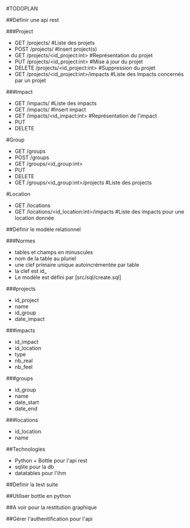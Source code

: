 #TODOPLAN

##Définir une api rest

###Project
* GET /projects/ #Liste des projets
* POST /projects/ #Insert project(s)
* GET /projects/<id_project:int> #Représentation du projet
* PUT /projects/<id_project:int> #Mise à jour du projet
* DELETE /projects/<id_project:int> #Suppression du projet
* GET /projects/<id_project:int>/impacts #Liste des Impacts concernés par un projet

###Impact
* GET /impacts/ #Liste des impacts
* GET /impacts/ #Insert impact
* GET /impacts/<id_impact:int> #Représentation de l'impact
* PUT
* DELETE

#Group
* GET /groups
* POST /groups
* GET /groups/<id_group:int>
* PUT
* DELETE
* GET /groups/<id_group:int>/projects #Liste des projects

#Location
* GET /locations
* GET /locations/<id_location:int>/impacts #Liste des impacts pour une location donnée

##Définir le modèle relationnel

###Normes
* tables et champs en minuscules
* nom de la table au pluriel
* une clef primaire unique autoincrémentée par table
* la clef est id_<nom de la table au singulier>
* Le modèle est défini par [src/sql/create.sql]

###projects
- id_project
- name
- id_group
- date_impact

###impacts
- id_impact
- id_location
- type
- nb_real
- nb_feel

###groups
- id_group
- name
- date_start
- date_end

###locations
- id_location
- name

##Technologies
- Python + Bottle pour l'api rest
- sqlite pour la db
- datatables pour l'ihm

##Définir la test suite

##Utiliser bottle en python

##A voir pour la restitution graphique

##Gérer l'authentification pour l'api


